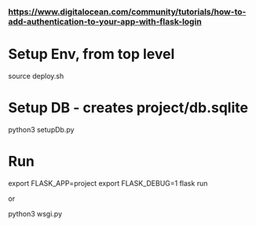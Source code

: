 ### https://www.digitalocean.com/community/tutorials/how-to-add-authentication-to-your-app-with-flask-login

# Setup Env, from top level
source deploy.sh

# Setup DB - creates project/db.sqlite
python3 setupDb.py

# Run
export FLASK_APP=project
export FLASK_DEBUG=1
flask run

or

python3 wsgi.py
